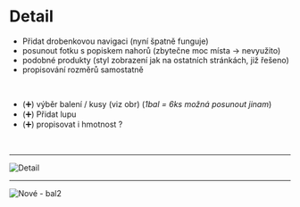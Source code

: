 # Detail

- Přidat drobenkovou navigaci (nyní špatně funguje)
- posunout fotku s popiskem nahorů (zbytečne moc místa -> nevyužito)
- podobné produkty (styl zobrazení jak na ostatních stránkách, již řešeno)
- propisování rozměrů samostatně 
<br>

- (➕) výběr balení / kusy (viz obr) (_1bal = 6ks možná posunout jinam_)
- (➕) Přidat lupu
- (➕) propisovat i hmotnost ?
<br>

<hr>

![Detail](https://user-images.githubusercontent.com/59166385/172806005-d86dc943-1a0b-4f72-977d-f8d4c497b2ae.png)

<hr>

![Nové - bal2](https://user-images.githubusercontent.com/59166385/172807164-290f8623-af8c-4b53-b90c-6a744acc783f.jpg)

